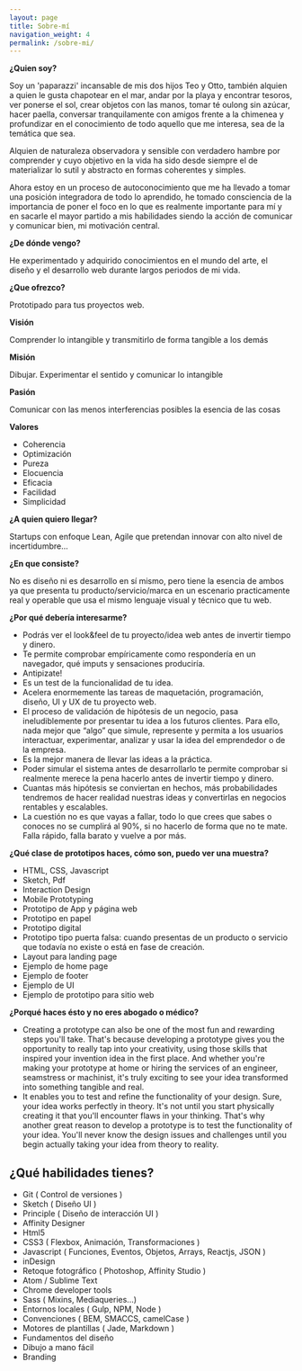 ```yaml
---
layout: page
title: Sobre-mí
navigation_weight: 4
permalink: /sobre-mi/
---
```


**¿Quien soy?**

Soy un 'paparazzi' incansable de mis dos hijos Teo y Otto, también alquien a quien le gusta chapotear en el mar, andar por la playa y encontrar tesoros, ver ponerse el sol, crear objetos con las manos, tomar té oulong sin azúcar, hacer paella, conversar tranquilamente con amigos frente a la chimenea y profundizar en el conocimiento de todo aquello que me interesa, sea de la temática que sea.

Alquien de naturaleza observadora y sensible con verdadero hambre por comprender y cuyo objetivo en la vida ha sido desde siempre el de materializar lo sutil y abstracto en formas coherentes y simples.

Ahora estoy en un proceso de autoconocimiento que me ha llevado a tomar una posición integradora de todo lo aprendido, he tomado consciencia de la importancia de poner el foco en lo que es realmente importante para mí y en sacarle el mayor partido a mis habilidades siendo la acción de comunicar y comunicar bien, mi motivación central.

**¿De dónde vengo?**

He experimentado y adquirido conocimientos en el mundo del arte, el diseño y el desarrollo web durante largos periodos de mi vida.

**¿Que ofrezco?**

Prototipado para tus proyectos web.

**Visión**

Comprender lo intangible y transmitirlo de forma tangible a los demás

**Misión**

Dibujar. Experimentar el sentido y comunicar lo intangible

**Pasión**

Comunicar con las menos interferencias posibles la esencia de las cosas

**Valores**

- Coherencia
- Optimización
- Pureza
- Elocuencia
- Eficacia
- Facilidad
- Simplicidad

**¿A quien quiero llegar?**

Startups con enfoque Lean, Agile que pretendan innovar con alto nivel de incertidumbre...

**¿En que consiste?**

No es diseño ni es desarrollo en sí mismo, pero tiene la esencia de ambos ya que presenta tu producto/servicio/marca en un escenario practicamente real y operable que usa el mismo lenguaje visual y técnico que tu web.

**¿Por qué debería interesarme?**

- Podrás ver el look&feel de tu proyecto/idea web antes de invertir tiempo y dinero.
- Te permite comprobar empíricamente como respondería en un navegador, qué imputs y sensaciones produciría.
- Antipizate!
- Es un test de la funcionalidad de tu idea.
- Acelera enormemente las tareas de maquetación, programación, diseño, UI y UX de tu proyecto web.
- El proceso de validación de hipótesis de un negocio, pasa ineludiblemente por presentar tu idea a los futuros clientes. Para ello, nada mejor que “algo” que simule, represente y permita a los usuarios interactuar, experimentar, analizar y usar la idea del emprendedor o de la empresa.
- Es la mejor manera de llevar las ideas a la práctica.
- Poder simular el sistema antes de desarrollarlo te permite comprobar si realmente merece la pena hacerlo antes de invertir tiempo y dinero.
- Cuantas más hipótesis se conviertan en hechos, más probabilidades tendremos de hacer realidad nuestras ideas y convertirlas en negocios rentables y escalables.
- La cuestión no es que vayas a fallar, todo lo que crees que sabes o conoces no se cumplirá al 90%, si no hacerlo de forma que no te mate. Falla rápido, falla barato y vuelve a por más.

**¿Qué clase de prototipos haces, cómo son, puedo ver una muestra?**

- HTML, CSS, Javascript
- Sketch, Pdf
- Interaction Design
- Mobile Prototyping
- Prototipo de App y página web
- Prototipo en papel
- Prototipo digital
- Prototipo tipo puerta falsa: cuando presentas de un producto o servicio que todavía no existe o está en fase de creación.
- Layout para landing page
- Ejemplo de home page
- Ejemplo de footer
- Ejemplo de UI
- Ejemplo de prototipo para sitio web


**¿Porqué haces ésto y no eres abogado o médico?**

- Creating a prototype can also be one of the most fun and rewarding steps you'll take. That's because developing a prototype gives you the opportunity to really tap into your creativity, using those skills that inspired your invention idea in the first place. And whether you're making your prototype at home or hiring the services of an engineer, seamstress or machinist, it's truly exciting to see your idea transformed into something tangible and real.
- It enables you to test and refine the functionality of your design. Sure, your idea works perfectly in theory. It's not until you start physically creating it that you'll encounter flaws in your thinking. That's why another great reason to develop a prototype is to test the functionality of your idea. You'll never know the design issues and challenges until you begin actually taking your idea from theory to reality.


## ¿Qué habilidades tienes?
- Git ( Control de versiones )
- Sketch ( Diseño UI )
- Principle ( Diseño de interacción UI )
- Affinity Designer
- Html5
- CSS3 ( Flexbox, Animación, Transformaciones )
- Javascript ( Funciones, Eventos, Objetos, Arrays, Reactjs, JSON )
- inDesign
- Retoque fotográfico (  Photoshop, Affinity Studio )
- Atom / Sublime Text
- Chrome developer tools
- Sass ( Mixins, Mediaqueries...)
- Entornos locales ( Gulp, NPM, Node )
- Convenciones ( BEM, SMACCS,  camelCase )
- Motores de plantillas ( Jade, Markdown )
- Fundamentos del diseño
- Dibujo a mano fácil
- Branding
